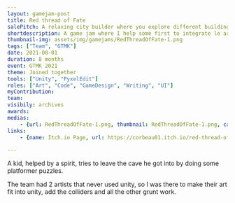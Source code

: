```yaml
---
layout: gamejam-post
title: Red thread of Fate
salePitch: A relaxing city builder where you explore different building styles while following funny and whimsical stories.
shortdescription: A game jam where I help some first to integrate le art and level design in unity.
thumbnail-img: assets/img/gamejams/RedThreadOfFate-1.png
tags: ["Team", "GTMK"]
date: 2021-08-01
duration: 8 months
event: GTMK 2021
theme: Joined together
tools: ["Unity", "PyxelEdit"]
roles: ["Art", "Code", "GameDesign", "Writing", "UI"]
myContribution: 
team: 
visibily: archives
awards: 
medias: 
    - {url: RedThreadOfFate-1.png, thumbnail: RedThreadOfFate-1.png, caption: "The look of the game."}
links: 
    - {name: Itch.io Page, url: https://corbeau01.itch.io/red-thread-of-fate}

---
```

A kid, helped by a spirit, tries to leave the cave he got into by doing some platformer puzzles.

The team had 2 artists that never used unity, so I was there to make their art fit into unity, add the colliders and all the other grunt work.